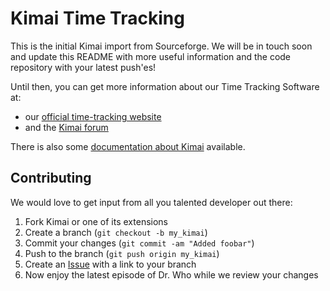 Kimai Time Tracking
===================

This is the initial Kimai import from Sourceforge.
We will be in touch soon and update this README with more useful information and the 
code repository with your latest push'es!

Until then, you can get more information about our Time Tracking Software at:

* our [official time-tracking website](http://www.kimai.org)
* and the [Kimai forum](http://forum.kimai.org)

There is also some [documentation about Kimai](http://www.kimai.org/en/documentation/) available.


Contributing
------------

We would love to get input from all you talented developer out there:

1. Fork Kimai or one of its extensions
2. Create a branch (`git checkout -b my_kimai`)
3. Commit your changes (`git commit -am "Added foobar"`)
4. Push to the branch (`git push origin my_kimai`)
5. Create an [Issue][1] with a link to your branch
6. Now enjoy the latest episode of Dr. Who while we review your changes

[1]: http://github.com/kimai/kimai/issues
